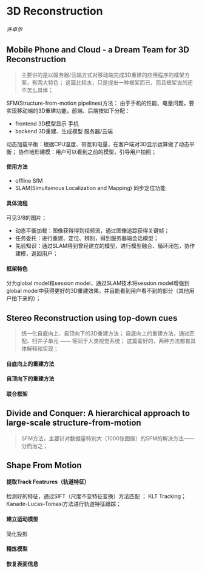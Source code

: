 # 3D Reconstruction
###### 许卓尔

## Mobile Phone and Cloud - a Dream Team for 3D Reconstruction

> 主要讲的是以服务器/云端方式对移动端完成3D重建的应用程序的框架方案，有两大特色；
> 这篇比较水，只是提出一种框架而已，而且框架说的还不怎么具体；

SFM(Structure-from-motion pipelines)方法：
由于手机的性能、电量问题，要实现移动端的3D重建功能，前端、后端按如下分配：
- frontend 3D模型显示   手机
- backend 3D重建、生成模型 服务器/云端

动态加载平衡：根据CPU温度、带宽和电量，在客户端对3D显示运算做了动态平衡；
协作地形建模：用户可以看到之前的模型，引导用户拍照；

#### 使用方法
- offline SfM
- SLAM(Simultainous Localization and Mapping) 同步定位功能

#### 具体流程

可见3/8的图片；
- 动态平衡加载：图像获得得到视频流，通过图像追踪获得关键帧；
- 任务委托：进行重建、定位、辨别，得到服务器端会话模型；
- 先验知识：通过SLAM得到曾经建立的模型，进行模型融合、循环闭包，协作建模，返回用户；

#### 框架特色

分为global model和session model，通过SLAM技术将session model增强到global model中获得更好的3D重建效果，并且能看到用户看不到的部分（其他用户拍下来的）；




## Stereo Reconstruction using top-down cues

> 统一化自底向上、自顶向下的3D重建方法；
> 自底向上的重建方法，通过匹配、归并子单元 —— 等同于人类视觉系统；
> 这篇蛮好的，两种方法都有具体解释和实现；
>

#### 自底向上的重建方法

#### 自顶向下的重建方法

#### 联合框架


## Divide and Conquer: A hierarchical approach to large-scale structure-from-motion

> SFM方法，主要针对数据量特别大（1000张图像）的SFM的解决方法——分而治之；


## Shape From Motion

#### 提取Track Featrures（轨道特征）

检测好的特征，通过SIFT（尺度不变特征变换）方法匹配 ；
KLT Tracking；Kanade-Lucas-Tomasi方法进行轨道特征跟踪；

#### 建立运动模型
简化投影

#### 精炼模型

#### 恢复表面信息 


